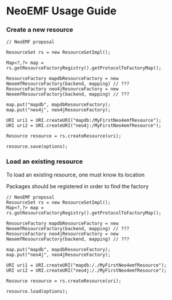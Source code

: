 # NeoEMF Usage Guide

### Create a new resource
    // NeoEMF proposal
    
	ResourceSet rs = new ResourceSetImpl();
	
	Map<?,?> map = rs.getResourceFactoryRegistry().getProtocolToFactoryMap();
	
	ResourceFactory mapdbResourceFactory = new NeoemfResourceFactory(backend, mapping) // ???
	ResourceFactory neo4jResourceFactory = new NeoemfResourceFactory(backend, mapping) // ???

	map.put("mapdb", mapdbResourceFactory);
	map.put("neo4j", neo4jResourceFactory);
	
	URI uri1 = URI.createURI("mapdb:/MyFirstNeo4emfResource");
	URI uri2 = URI.createURI("neo4j:/MyFirstNeo4emfResource");
	
	Resource resource = rs.createResource(uri);
	
	resource.save(options);
	
	
	

### Load an existing resource

To load an existing resource, one must know its location 

Packages should be registered in order to find the factory 

    // NeoEMF proposal
	ResourceSet rs = new ResourceSetImpl();
	Map<?,?> map = rs.getResourceFactoryRegistry().getProtocolToFactoryMap();
	
	ResourceFactory mapdbResourceFactory = new NeoemfResourceFactory(backend, mapping) // ???
	ResourceFactory neo4jResourceFactory = new NeoemfResourceFactory(backend, mapping) // ???
	
	map.put("mapdb", mapdbResourceFactory);
	map.put("neo4j", neo4jResourceFactory);
	
	URI uri1 = URI.createURI("mapdb:/./MyFirstNeo4emfResource");
	URI uri2 = URI.createURI("neo4j:/./MyFirstNeo4emfResource");
	
	Resource resource = rs.createResource(uri);
	
	resource.load(options);